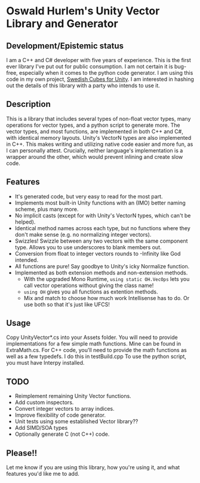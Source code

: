 # Oswald Hurlem's Unity Vector Library and Generator

## Development/Epistemic status
I am a C++ and C# developer with five years of experience. This is the first ever library I've put out for public consumption. I am not certain it is bug-free, especially when it comes to the python code generator. I am using this code in my own project, [Swedish Cubes for Unity](https://yave.handmade.network/). I am interested in hashing out the details of this library with a party who intends to use it. 

## Description
This is a library that includes several types of non-float vector types, many operations for vector types,
and a python script to generate more.
The vector types, and most functions, are implemented in both C++ and C#, with identical memory layouts. Unity's VectorN types are also implemented in C++. This makes writing and utilizing native code easier and more fun, as I can personally attest. Crucially, neither language's implementation is a wrapper around the other, which would prevent inlining and create slow code.

## Features
* It's generated code, but very easy to read for the most part.
* Implements most built-in Unity functions with an (IMO) better naming scheme, plus many more.
* No implicit casts (except for with Unity's VectorN types, which can't be helped).
* Identical method names across each type, but no functions where they don't make sense (e.g. no normalizing integer vectors).
* Swizzles! Swizzle between any two vectors with the same component type. Allows you to use underscores to blank members out.
* Conversion from float to integer vectors rounds to -Infinity like God intended.
* All functions are pure! Say goodbye to Unity's icky Normalize function.
* Implemented as both extension methods and non-extension methods.
    * With the upgraded Mono Runtime, `using static OH.VecOps` lets you call vector operations without giving the class name!
    * `using OH` gives you all functions as extention methods.
    * Mix and match to choose how much work Intellisense has to do. Or use both so that it's just like UFCS!

## Usage
Copy UnityVector*.cs into your Assets folder. You will need to provide implementations for a few simple math functions. Mine can be found in ExtraMath.cs.
For C++ code, you'll need to provide the math functions as well as a few typedefs. I do this in testBuild.cpp
To use the python script, you must have Interpy installed.

## TODO
* Reimplement remaining Unity Vector functions.
* Add custom inspectors.
* Convert integer vectors to array indices.
* Improve flexibility of code generator.
* Unit tests using some established Vector library??
* Add SIMD/SOA types
* Optionally generate C (not C++) code.

## Please!!
Let me know if you are using this library, how you're using it, and what features you'd like me to add.